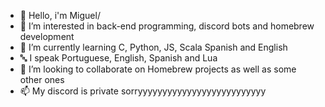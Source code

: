 - 👋 Hello, i'm Miguel/
- 👀 I’m interested in back-end programming, discord bots and homebrew development
- 🌱 I’m currently learning C, Python, JS, Scala Spanish and English
- 🔤 I speak Portuguese, English, Spanish and Lua 
- 💞️ I’m looking to collaborate on Homebrew projects as well as some other ones
- 📫 My discord is private sorryyyyyyyyyyyyyyyyyyyyyyyyyy

<!---
PorchyyMinch/PorchyyMinch is a ✨ special ✨ repository because its `README.md` (this file) appears on your GitHub profile.
You can click the Preview link to take a look at your changes.
--->

